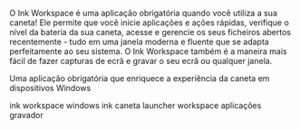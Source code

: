 [//]: # (Description)

O Ink Workspace é uma aplicação obrigatória quando você utiliza a sua caneta! Ele permite que você inicie aplicações e ações rápidas, verifique o nível da bateria da sua caneta, acesse e gerencie os seus ficheiros abertos recentemente - tudo em uma janela moderna e fluente que se adapta perfeitamente ao seu sistema. O Ink Workspace também é a maneira mais fácil de fazer capturas de ecrã e gravar o seu ecrã ou qualquer janela.


[//]: # (Short description)

Uma aplicação obrigatória que enriquece a experiência da caneta em dispositivos Windows


[//]: # (Keywords)

ink workspace
windows ink
caneta
launcher
workspace
aplicações
gravador